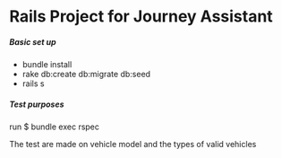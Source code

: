 <h1> Rails Project for Journey Assistant</h1>

<h5>Basic set up</h5>
<ul>
	<li>bundle install</li>
	<li>rake db:create db:migrate db:seed</li>
	<li>rails s</li>
</ul>

<h5>Test purposes</h5>
<p>run $ bundle exec rspec</p>
<p>The test are made on vehicle model and the types of valid vehicles</p>
